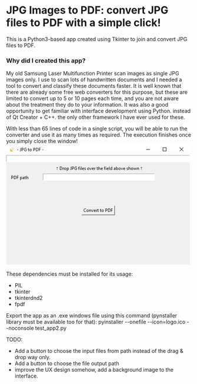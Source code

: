 # JPG Images to PDF: convert JPG files to PDF with a simple click!


This is a Python3-based app created using Tkinter to join and convert JPG files to PDF.

### Why did I created this app?

My old Samsung Laser Multifunction Printer scan images as single JPG images only. I use to scan lots of handwritten documents and I needed a tool to convert and classify these documents faster. It is well known that there are already some free web converters for this purpose, but these are limited to convert up to 5 or 10 pages each time, and you are not aware about the treatment they do to your information. It was also a good opportunity to get familiar with interface development using Python. instead of Qt Creator + C++. the only other framework I have ever used for these. 

With less than 65 lines of code in a single script, you will be able to run the converter and use it as many times as required. The execution finishes once you simply close the window!
![screenshot](https://github.com/jadvani/JPG_to_PDF/blob/main/img/screenshot_app.png?style=centerme)
 
 
These dependencies must be installed for its usage:

* PIL
* tkinter
* tkinterdnd2
* fpdf

 
Export the app as an .exe windows file using this command (pynstaller library must be available too for that):
pyinstaller --onefile --icon=logo.ico --noconsole test_app2.py


TODO:

* Add a button to choose the input files from path instead of the drag & drop way only.
* Add a button to choose the file output path
* improve the UX design somehow, add a background image to the interface.


